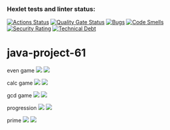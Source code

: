 ### Hexlet tests and linter status:
[![Actions Status](https://github.com/gambit328/java-project-61/actions/workflows/hexlet-check.yml/badge.svg)](https://github.com/gambit328/java-project-61/actions)
[![Quality Gate Status](https://sonarcloud.io/api/project_badges/measure?project=gambit328_java-project-61&metric=alert_status)](https://sonarcloud.io/summary/new_code?id=gambit328_java-project-61)
[![Bugs](https://sonarcloud.io/api/project_badges/measure?project=gambit328_java-project-61&metric=bugs)](https://sonarcloud.io/summary/new_code?id=gambit328_java-project-61)
[![Code Smells](https://sonarcloud.io/api/project_badges/measure?project=gambit328_java-project-61&metric=code_smells)](https://sonarcloud.io/summary/new_code?id=gambit328_java-project-61)
[![Security Rating](https://sonarcloud.io/api/project_badges/measure?project=gambit328_java-project-61&metric=security_rating)](https://sonarcloud.io/summary/new_code?id=gambit328_java-project-61)
[![Technical Debt](https://sonarcloud.io/api/project_badges/measure?project=gambit328_java-project-61&metric=sqale_index)](https://sonarcloud.io/summary/new_code?id=gambit328_java-project-61)

# java-project-61

even game
<a href="https://asciinema.org/a/NjUnv92iTyGMrgHvGSud0TEB5" target="_blank"><img src="https://asciinema.org/a/NjUnv92iTyGMrgHvGSud0TEB5.svg" /></a>
<a href="https://asciinema.org/a/tiibqNH0qKokctdYkjfR8it90" target="_blank"><img src="https://asciinema.org/a/tiibqNH0qKokctdYkjfR8it90.svg" /></a>

calc game
<a href="https://asciinema.org/a/IKXEk3aDoa7J3E0eCZEsxziuN" target="_blank"><img src="https://asciinema.org/a/IKXEk3aDoa7J3E0eCZEsxziuN.svg" /></a>
<a href="https://asciinema.org/a/qjDFfgmacr4M1NVmEUxAMwpTN" target="_blank"><img src="https://asciinema.org/a/qjDFfgmacr4M1NVmEUxAMwpTN.svg" /></a>

gcd game
<a href="https://asciinema.org/a/SedL2iY22JiizNU5FrL8psFoG" target="_blank"><img src="https://asciinema.org/a/SedL2iY22JiizNU5FrL8psFoG.svg" /></a>
<a href="https://asciinema.org/a/YEhm3z4mXJ9GAvaF0uuHGJGHr" target="_blank"><img src="https://asciinema.org/a/YEhm3z4mXJ9GAvaF0uuHGJGHr.svg" /></a>

progression
<a href="https://asciinema.org/a/T8j5OAsqiTa2fRsXejxgldgFj" target="_blank"><img src="https://asciinema.org/a/T8j5OAsqiTa2fRsXejxgldgFj.svg" /></a>
<a href="https://asciinema.org/a/2uUZaEX5sUmjkzYytqv4f8WdA" target="_blank"><img src="https://asciinema.org/a/2uUZaEX5sUmjkzYytqv4f8WdA.svg" /></a>

prime
<a href="https://asciinema.org/a/EYbiFIxzgslhpoOpGxSIzCkgV" target="_blank"><img src="https://asciinema.org/a/EYbiFIxzgslhpoOpGxSIzCkgV.svg" /></a>
<a href="https://asciinema.org/a/h3BhgzSnQajW1zjI35vJHlZFp" target="_blank"><img src="https://asciinema.org/a/h3BhgzSnQajW1zjI35vJHlZFp.svg" /></a>
